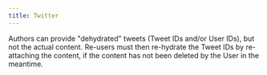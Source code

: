 ```yaml
---
title: Twitter
---
```


Authors can provide "dehydrated" tweets (Tweet IDs and/or User IDs), but not the actual content. Re-users must then re-hydrate the Tweet IDs by re-attaching the content, if the content has not been deleted by the User in the meantime.